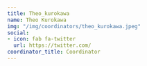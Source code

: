 ```yaml
---
title: Theo_kurokawa
name: Theo Kurokawa
img: "/img/coordinators/theo_kurokawa.jpeg"
social:
- icon: fab fa-twitter
  url: https://twitter.com/
coordinator_title: Coordinator
---
```


